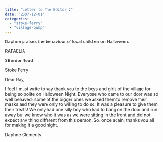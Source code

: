 ```yaml
---
title: "Letter to The Editor 2"
date: "2007-12-01"
categories: 
  - "stoke-ferry"
  - "village-pump"
---
```


Daphne praises the behaviour of local children on Halloween.

RAFAELIA

3Border Road

Stoke Ferry

Dear Ray,

I feel I must write to say thank you to the boys and girls of the village for being so polite on Halloween Night. Everyone who came to our door was so well behaved; some of the bigger ones we asked them to remove their masks and they were only to willing to do so. It was a pleasure to give them their treats! We only had one silly boy who had to bang on the door and run away but we know who it was as we were sitting in the front and did not expect any thing different from this person. So, once again, thanks you all for making it a good night.

Daphne Clements
